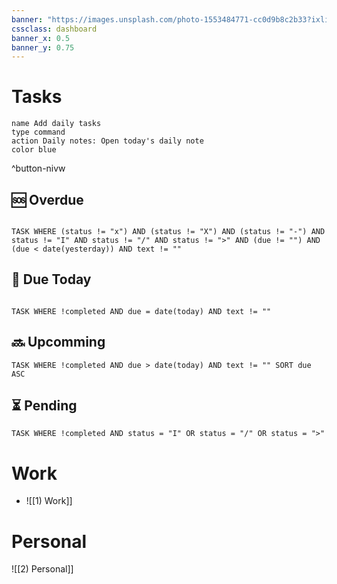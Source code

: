 ```yaml
---
banner: "https://images.unsplash.com/photo-1553484771-cc0d9b8c2b33?ixlib=rb-1.2.1&ixid=MnwxMjA3fDB8MHxwaG90by1wYWdlfHx8fGVufDB8fHx8&auto=format&fit=crop&w=1901&q=80"
cssclass: dashboard
banner_x: 0.5
banner_y: 0.75
---
```

# Tasks

```button
name Add daily tasks
type command
action Daily notes: Open today's daily note
color blue
```
^button-nivw

## 🆘 Overdue
```dataview

TASK WHERE (status != "x") AND (status != "X") AND (status != "-") AND status != "I" AND status != "/" AND status != ">" AND (due != "") AND (due < date(yesterday)) AND text != ""

```
## 🔔 Due Today
```dataview

TASK WHERE !completed AND due = date(today) AND text != ""

```
## 🔜 Upcomming
```dataview
TASK WHERE !completed AND due > date(today) AND text != "" SORT due ASC
```
## ⏳ Pending
```dataview
TASK WHERE !completed AND status = "I" OR status = "/" OR status = ">"
```
# Work
- ![[1) Work]]

# Personal
![[2) Personal]]
